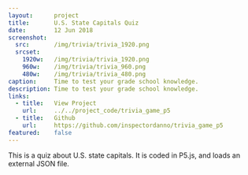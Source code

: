 ```yaml
---
layout:      project
title:       U.S. State Capitals Quiz
date:        12 Jun 2018
screenshot:
  src:       /img/trivia/trivia_1920.png
  srcset:
    1920w:   /img/trivia/trivia_1920.png
    960w:    /img/trivia/trivia_960.png
    480w:    /img/trivia/trivia_480.png
caption:     Time to test your grade school knowledge.
description: Time to test your grade school knowledge.
links:
  - title:   View Project
    url:     ../../project_code/trivia_game_p5
  - title:   Github
    url:     https://github.com/inspectordanno/trivia_game_p5
featured:    false
---
```

This is a quiz about U.S. state capitals. It is coded in P5.js, and loads an external JSON file.
